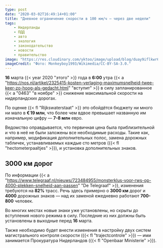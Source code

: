 ```yaml
---
type: post
date: "2020-03-02T16:49:14+01:00"
title: "Дневное ограничение скорости в 100 км/ч — через две недели"
tags:
    - Нидерланды
    - ПДД
    - авто
    - экология
    - законодательство
    - новости
    - правительство
image: "https://res.cloudinary.com/yktoo/image/upload/blog/duay9iflkwr6hbt2cg5a.jpg"
imageCredit: "Фото: Monkeyboy1993/Wikimedia/CC-BY-SA-3.0."
---
```


**16** марта {{< year 2020 "этого" >}} года в **6:00** утра {{< a "https://nos.nl/artikel/2325415-kosten-verlaging-maximumsnelheid-twee-keer-zo-hoog-als-gedacht.html" "вступит" >}} в силу запланированное {{< a "0463" "в ноябре" >}} снижение максимальной скорости на нидерландских дорогах.

По оценке {{< fl "Rijkswaterstaat" >}} это обойдётся бюджету ни много ни мало в **€ 19 млн**, что более чем вдвое превышает названную им изначальную цифру — **7-8 млн** евро.

<!--more-->

Ведомство оправдывается, что первичная цена была приблизительной и что в неё не были заложены все необходимые расходы. Такие как, например, модификация дополнительных полос, замена дорожных табличек, устанавливаемых каждые сто метров ({{< fl "hectometerpaaltjes" >}}), и установка дополнительных знаков.

## 3000 км дорог

По информации {{< a "https://www.telegraaf.nl/nieuws/723484955/monsterklus-voor-rws-op-4000-plekken-snelheid-aan-passen" "De Telegraaf" >}}, изменения требуются на **82%** трасс. Речь здесь примерно о **3000 км** дорог и **4000** дорожных знаков — над их заменой ежедневно работают **700-800** человек.

Во многих местах новые знаки уже установлены, но скрыты до вступления нового режима в силу. Последние из них должны быть установлены в выходные перед **16** марта.

Также необходимо будет внести изменения в настройку двух систем магистрального контроля скорости ({{< fl "trajectcontrole" >}}) — ими занимается Прокуратура Нидерландов ({{< fl "Openbaar Ministerie" >}}).